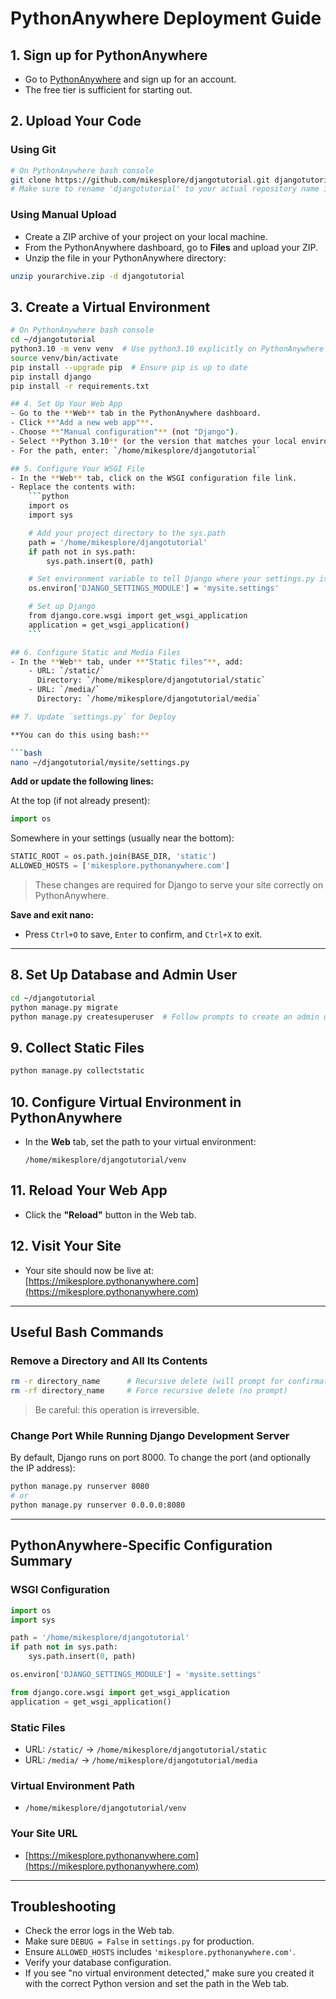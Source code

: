 # PythonAnywhere Deployment Guide

## 1. Sign up for PythonAnywhere
- Go to [PythonAnywhere](https://www.pythonanywhere.com/) and sign up for an account.
- The free tier is sufficient for starting out.

## 2. Upload Your Code

### Using Git
```bash
# On PythonAnywhere bash console
git clone https://github.com/mikesplore/djangotutorial.git djangotutorial
# Make sure to rename 'djangotutorial' to your actual repository name if needed
```

### Using Manual Upload
- Create a ZIP archive of your project on your local machine.
- From the PythonAnywhere dashboard, go to **Files** and upload your ZIP.
- Unzip the file in your PythonAnywhere directory:
```bash
unzip yourarchive.zip -d djangotutorial
```

## 3. Create a Virtual Environment
```bash
# On PythonAnywhere bash console
cd ~/djangotutorial
python3.10 -m venv venv  # Use python3.10 explicitly on PythonAnywhere
source venv/bin/activate
pip install --upgrade pip  # Ensure pip is up to date
pip install django
pip install -r requirements.txt 

## 4. Set Up Your Web App
- Go to the **Web** tab in the PythonAnywhere dashboard.
- Click **"Add a new web app"**.
- Choose **"Manual configuration"** (not "Django").
- Select **Python 3.10** (or the version that matches your local environment).
- For the path, enter: `/home/mikesplore/djangotutorial`

## 5. Configure Your WSGI File
- In the **Web** tab, click on the WSGI configuration file link.
- Replace the contents with:
    ```python
    import os
    import sys

    # Add your project directory to the sys.path
    path = '/home/mikesplore/djangotutorial'
    if path not in sys.path:
        sys.path.insert(0, path)

    # Set environment variable to tell Django where your settings.py is
    os.environ['DJANGO_SETTINGS_MODULE'] = 'mysite.settings'

    # Set up Django
    from django.core.wsgi import get_wsgi_application
    application = get_wsgi_application()
    ```

## 6. Configure Static and Media Files
- In the **Web** tab, under **"Static files"**, add:
    - URL: `/static/`  
      Directory: `/home/mikesplore/djangotutorial/static`
    - URL: `/media/`  
      Directory: `/home/mikesplore/djangotutorial/media`

## 7. Update `settings.py` for Deploy

**You can do this using bash:**

```bash
nano ~/djangotutorial/mysite/settings.py
```

**Add or update the following lines:**

At the top (if not already present):
```python
import os
```

Somewhere in your settings (usually near the bottom):
```python
STATIC_ROOT = os.path.join(BASE_DIR, 'static')
ALLOWED_HOSTS = ['mikesplore.pythonanywhere.com']
```

> These changes are required for Django to serve your site correctly on PythonAnywhere.

**Save and exit nano:**  
- Press `Ctrl+O` to save, `Enter` to confirm, and `Ctrl+X` to exit.

---

## 8. Set Up Database and Admin User

```bash
cd ~/djangotutorial
python manage.py migrate
python manage.py createsuperuser  # Follow prompts to create an admin user
```

## 9. Collect Static Files

```bash
python manage.py collectstatic
```

## 10. Configure Virtual Environment in PythonAnywhere
- In the **Web** tab, set the path to your virtual environment:
    ```
    /home/mikesplore/djangotutorial/venv
    ```

## 11. Reload Your Web App
- Click the **"Reload"** button in the Web tab.

## 12. Visit Your Site
- Your site should now be live at:  
  [https://mikesplore.pythonanywhere.com](https://mikesplore.pythonanywhere.com)

---

## Useful Bash Commands

### Remove a Directory and All Its Contents

```bash
rm -r directory_name      # Recursive delete (will prompt for confirmation)
rm -rf directory_name     # Force recursive delete (no prompt)
```
> Be careful: this operation is irreversible.

### Change Port While Running Django Development Server

By default, Django runs on port 8000. To change the port (and optionally the IP address):

```bash
python manage.py runserver 8080
# or
python manage.py runserver 0.0.0.0:8080
```

---

## PythonAnywhere-Specific Configuration Summary

### WSGI Configuration
```python
import os
import sys

path = '/home/mikesplore/djangotutorial'
if path not in sys.path:
    sys.path.insert(0, path)

os.environ['DJANGO_SETTINGS_MODULE'] = 'mysite.settings'

from django.core.wsgi import get_wsgi_application
application = get_wsgi_application()
```

### Static Files
- URL: `/static/` → `/home/mikesplore/djangotutorial/static`
- URL: `/media/` → `/home/mikesplore/djangotutorial/media`

### Virtual Environment Path
- `/home/mikesplore/djangotutorial/venv`

### Your Site URL
- [https://mikesplore.pythonanywhere.com](https://mikesplore.pythonanywhere.com)

---

## Troubleshooting

- Check the error logs in the Web tab.
- Make sure `DEBUG = False` in `settings.py` for production.
- Ensure `ALLOWED_HOSTS` includes `'mikesplore.pythonanywhere.com'`.
- Verify your database configuration.
- If you see "no virtual environment detected," make sure you created it with the correct Python version and set the path in the Web tab.